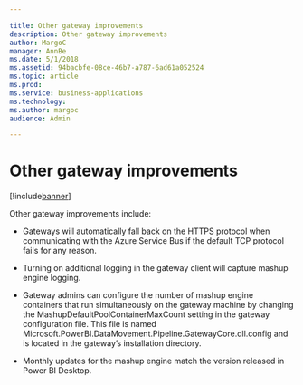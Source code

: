```yaml
---

title: Other gateway improvements
description: Other gateway improvements
author: MargoC
manager: AnnBe
ms.date: 5/1/2018
ms.assetid: 94bacbfe-08ce-46b7-a787-6ad61a052524
ms.topic: article
ms.prod: 
ms.service: business-applications
ms.technology: 
ms.author: margoc
audience: Admin

---
```


# Other gateway improvements

[!include[banner](../../../includes/banner.md)]

Other gateway improvements include:

-   Gateways will automatically fall back on the HTTPS protocol when
    communicating with the Azure Service Bus if the default TCP protocol fails
    for any reason.

-   Turning on additional logging in the gateway client will capture mashup
    engine logging.

-   Gateway admins can configure the number of mashup engine containers that run
    simultaneously on the gateway machine by changing the
    MashupDefaultPoolContainerMaxCount setting in the gateway configuration
    file. This file is named
    Microsoft.PowerBI.DataMovement.Pipeline.GatewayCore.dll.config and is
    located in the gateway’s installation directory.

-   Monthly updates for the mashup engine match the version released in Power BI
    Desktop.
